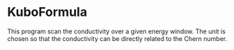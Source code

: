 # KuboFormula
This program scan the conductivity over a given energy window.
The unit is chosen so that the conductivity can be directly related to the Chern number.